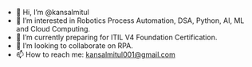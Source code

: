 - 👋 Hi, I’m @kansalmitul
- 👀 I’m interested in Robotics Process Automation, DSA, Python, AI, ML and Cloud Computing.
- 🌱 I’m currently preparing for ITIL V4 Foundation Certification.
- 💞️ I’m looking to collaborate on RPA.
- 📫 How to reach me: kansalmitul001@gmail.com

<!---
kansalmitul/kansalmitul is a ✨ special ✨ repository because its `README.md` (this file) appears on your GitHub profile.
You can click the Preview link to take a look at your changes.
--->
